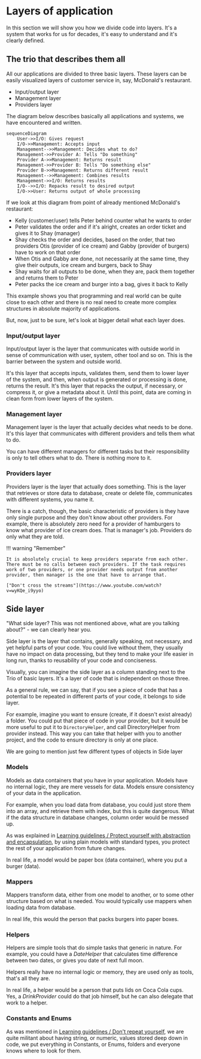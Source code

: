 # Layers of application

In this section we will show you how we divide code into layers. It's a system that works for us for decades, it's easy to understand and it's clearly defined.


## The trio that describes them all

All our applications are divided to three basic layers. These layers can be easily visualized layers of customer service in, say, McDonald's restaurant.

- Input/output layer
- Management layer
- Providers layer

The diagram below describes basically all applications and systems, we have encountered and written.

``` mermaid
sequenceDiagram
    User->>I/O: Gives request
    I/O->>Management: Accepts input
    Management-->>Management: Decides what to do?
    Management->>Provider A: Tells "Do something"
    Provider A->>Management: Returns result
    Management->>Provider B: Tells "Do something else"
    Provider B->>Management: Returns different result
    Management-->>Management: Combines results
    Management->>I/O: Returns results
    I/O-->>I/O: Repacks result to desired output
    I/O->>User: Returns output of whole processing    
```

If we look at this diagram from point of already mentioned McDonald's restaurant: 

- Kelly (customer/user) tells Peter behind counter what he wants to order
- Peter validates the order and if it's alright, creates an order ticket and gives it to Shay (manager)
- Shay checks the order and decides, based on the order, that two providers Otis (provider of ice cream) and Gabby (provider of burgers) have to work on that order
- When Otis and Gabby are done, not necessarily at the same time, they give their outputs, ice cream and burgers, back to Shay
- Shay waits for all outputs to be done, when they are, pack them together and returns them to Peter
- Peter packs the ice cream and burger into a bag, gives it back to Kelly

This example shows you that programming and real world can be quite close to each other and there is no real need to create more complex structures in absolute majority of applications.

But, now, just to be sure, let's look at bigger detail what each layer does.

### Input/output layer

Input/output layer is the layer that communicates with outside world in sense of communication with user, system, other tool and so on. This is the barrier between the system and outside world.

It's this layer that accepts inputs, validates them, send them to lower layer of the system, and then, when output is generated or processing is done, returns the result. It's this layer that repacks the output, if necessary, or compress it, or give a metadata about it. Until this point, data are coming in clean form from lower layers of the system.

### Management layer

Management layer is the layer that actually decides what needs to be done. It's this layer that communicates with different providers and tells them what to do.

You can have different managers for different tasks but their responsibility is only to tell others what to do. There is nothing more to it.


### Providers layer

Providers layer is the layer that actually does something. This is the layer that retrieves or store data to database, create or delete file, communicates with different systems, you name it.

There is a catch, though, the basic characteristic of providers is they have only single purpose and they don't know about other providers. For example, there is absolutely zero need for a provider of hamburgers to know what provider of ice cream does. That is manager's job. Providers do only what they are told.

!!! warning "Remember"

    It is absolutely crucial to keep providers separate from each other. There must be no calls between each providers. If the task requires work of two providers, or one provider needs output from another provider, then manager is the one that have to arrange that.

    ["Don't cross the streams"](https://www.youtube.com/watch?v=wyKQe_i9yyo)


## Side layer

"What side layer? This was not mentioned above, what are you talking about?" - we can clearly hear you.

Side layer is the layer that contains, generally speaking, not necessary, and yet helpful parts of your code. You could live without them, they usually have no impact on data processing, but they tend to make your life easier in long run, thanks to reusability of your code and conciseness.

Visually, you can imagine the side layer as a column standing next to the Trio of basic layers. It's a layer of code that is independent on those three.

As a general rule, we can say, that if you see a piece of code that has a potential to be repeated in different parts of your code, it belongs to side layer.

For example, imagine you want to ensure (create, if it doesn't exist already) a folder. You could put that piece of code in your provider, but it would be more useful to put it to `DirectoryHelper`, and call DirectoryHelper from provider instead. This way you can take that helper with you to another project, and the code to ensure directory is only at one place.

We are going to mention just few different types of objects in Side layer

### Models

Models as data containers that you have in your application. Models have no internal logic, they are mere vessels for data. Models ensure consistency of your data in the application.

For example, when you load data from database, you could just store them into an array, and retrieve them with index, but this is quite dangerous. What if the data structure in database changes, column order would be messed up. 

As was explained in [Learning guidelines / Protect yourself with abstraction and encapsulation](../learning-guidelines/basic-principles.md#protect-yourself-with-abstraction-and-encapsulation), by using plain models with standard types, you protect the rest of your application from future changes.

In real life, a model would be paper box (data container), where you put a burger (data).

### Mappers

Mappers transform data, either from one model to another, or to some other structure based on what is needed. You would typically use mappers when loading data from database.

In real life, this would the person that packs burgers into paper boxes.

### Helpers

Helpers are simple tools that do simple tasks that generic in nature. For example, you could have a _DateHelper_ that calculates time difference between two dates, or gives you date of next full moon.

Helpers really have no internal logic or memory, they are used only as tools, that's all they are.

In real life, a helper would be a person that puts lids on Coca Cola cups. Yes, a _DrinkProvider_ could do that job himself, but he can also delegate that work to a helper.

### Constants and Enums

As was mentioned in [Learning guidelines / Don't repeat yourself](../learning-guidelines/basic-principles.md#dont-repeat-yourself), we are quite militant about having string, or numeric, values stored deep down in code, we put everything in Constants, or Enums, folders and everyone knows where to look for them.
